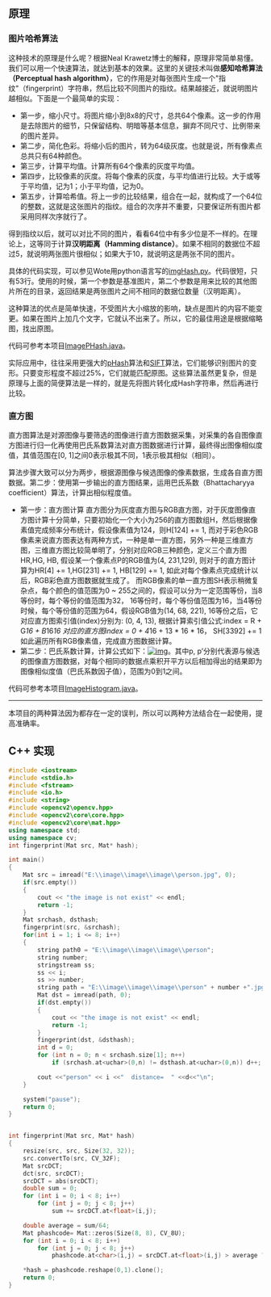 ## 原理

### 图片哈希算法

这种技术的原理是什么呢？根据Neal Krawetz博士的解释，原理非常简单易懂。我们可以用一个快速算法，就达到基本的效果。这里的关键技术叫做**感知哈希算法（Perceptual hash algorithm）**，它的作用是对每张图片生成一个"指纹"（fingerprint）字符串，然后比较不同图片的指纹。结果越接近，就说明图片越相似。下面是一个最简单的实现：

- 第一步，缩小尺寸。将图片缩小到8x8的尺寸，总共64个像素。这一步的作用是去除图片的细节，只保留结构、明暗等基本信息，摒弃不同尺寸、比例带来的图片差异。
- 第二步，简化色彩。将缩小后的图片，转为64级灰度。也就是说，所有像素点总共只有64种颜色。
- 第三步，计算平均值。计算所有64个像素的灰度平均值。
- 第四步，比较像素的灰度。将每个像素的灰度，与平均值进行比较。大于或等于平均值，记为1；小于平均值，记为0。
- 第五步，计算哈希值。将上一步的比较结果，组合在一起，就构成了一个64位的整数，这就是这张图片的指纹。组合的次序并不重要，只要保证所有图片都采用同样次序就行了。

得到指纹以后，就可以对比不同的图片，看看64位中有多少位是不一样的。在理论上，这等同于计算**汉明距离（Hamming distance）**。如果不相同的数据位不超过5，就说明两张图片很相似；如果大于10，就说明这是两张不同的图片。

具体的代码实现，可以参见Wote用python语言写的[imgHash.py](http://www.ruanyifeng.com/blog/2011/07/imgHash.txt)。代码很短，只有53行。使用的时候，第一个参数是基准图片，第二个参数是用来比较的其他图片所在的目录，返回结果是两张图片之间不相同的数据位数量（汉明距离）。

这种算法的优点是简单快速，不受图片大小缩放的影响，缺点是图片的内容不能变更。如果在图片上加几个文字，它就认不出来了。所以，它的最佳用途是根据缩略图，找出原图。

代码可参考本项目[ImagePHash.java](https://github.com/nivance/image-similarity/blob/master/src/main/java/image/similarity/ImagePHash.java)。

实际应用中，往往采用更强大的[pHash](http://www.phash.org/)算法和[SIFT](https://en.wikipedia.org/wiki/Scale-invariant_feature_transform)算法，它们能够识别图片的变形。只要变形程度不超过25%，它们就能匹配原图。这些算法虽然更复杂，但是原理与上面的简便算法是一样的，就是先将图片转化成Hash字符串，然后再进行比较。



### 直方图

直方图算法是对源图像与要筛选的图像进行直方图数据采集，对采集的各自图像直方图进行归一化再使用巴氏系数算法对直方图数据进行计算，最终得出图像相似度值，其值范围在[0, 1]之间0表示极其不同，1表示极其相似（相同）。

算法步骤大致可以分为两步，根据源图像与候选图像的像素数据，生成各自直方图数据。第二步：使用第一步输出的直方图结果，运用巴氏系数（Bhattacharyya coefficient）算法，计算出相似程度值。

- 第一步：直方图计算 直方图分为灰度直方图与RGB直方图，对于灰度图像直方图计算十分简单，只要初始化一个大小为256的直方图数组H，然后根据像素值完成频率分布统计，假设像素值为124，则H[124] += 1, 而对于彩色RGB像素来说直方图表达有两种方式，一种是单一直方图，另外一种是三维直方图，三维直方图比较简单明了，分别对应RGB三种颜色，定义三个直方图HR,HG, HB, 假设某一个像素点P的RGB值为(4, 231,129), 则对于的直方图计算为HR[4] += 1,HG[231] += 1, HB[129] += 1, 如此对每个像素点完成统计以后，RGB彩色直方图数据就生成了。 而RGB像素的单一直方图SH表示稍微复杂点，每个颜色的值范围为0 ~ 255之间的，假设可以分为一定范围等份，当8等份时，每个等份的值范围为32， 16等份时，每个等份值范围为16，当4等份时候，每个等份值的范围为64，假设RGB值为(14, 68, 221), 16等份之后，它对应直方图索引值(index)分别为: (0, 4, 13), 根据计算索引值公式:index = R + G*16 + B*16*16 对应的直方图index = 0 + 4*16 + 13 * 16 * 16， SH[3392] += 1如此遍历所有RGB像素值，完成直方图数据计算。
- 第二步：巴氏系数计算，计算公式如下：[![img](https://camo.githubusercontent.com/e1383e8091351d731d3d548b6477b62101f3aa8195f4b4f42e0c12b00f4088a3/687474703a2f2f63686172742e676f6f676c65617069732e636f6d2f63686172743f6368743d74782663686c3d25354372686f2532302870253243253230702532372925334425323025354373756d5f25374269253344312537442535454e253230253543737172742537427028692970253237286929253744)](https://camo.githubusercontent.com/e1383e8091351d731d3d548b6477b62101f3aa8195f4b4f42e0c12b00f4088a3/687474703a2f2f63686172742e676f6f676c65617069732e636f6d2f63686172743f6368743d74782663686c3d25354372686f2532302870253243253230702532372925334425323025354373756d5f25374269253344312537442535454e253230253543737172742537427028692970253237286929253744)。其中p, p’分别代表源与候选的图像直方图数据，对每个相同i的数据点乘积开平方以后相加得出的结果即为图像相似度值（巴氏系数因子值），范围为0到1之间。

代码可参考本项目[ImageHistogram.java](https://github.com/nivance/image-similarity/blob/master/src/main/java/image/similarity/ImageHistogram.java)。

------

本项目的两种算法因为都存在一定的误判，所以可以两种方法结合在一起使用，提高准确率。



## C++ 实现

```c++
#include <iostream>  
#include <stdio.h>
#include <fstream>
#include <io.h>
#include <string>
#include <opencv2\opencv.hpp>  
#include <opencv2\core\core.hpp>
#include <opencv2\core\mat.hpp>
using namespace std;  
using namespace cv;  
int fingerprint(Mat src, Mat* hash);

int main()
{
    Mat src = imread("E:\\image\\image\\image\\person.jpg", 0); 
    if(src.empty())
    {
        cout << "the image is not exist" << endl;  
        return -1;
    }
    Mat srchash, dsthash;
    fingerprint(src, &srchash);
    for(int i = 1; i <= 8; i++)
    { 
        string path0 = "E:\\image\\image\\image\\person";
        string number;  
        stringstream ss;  
        ss << i;  
        ss >> number;  
        string path = "E:\\image\\image\\image\\person" + number +".jpg";   
        Mat dst = imread(path, 0);  
        if(dst.empty())
        {
            cout << "the image is not exist" << endl;  
            return -1;
        }
        fingerprint(dst, &dsthash);
        int d = 0;
        for (int n = 0; n < srchash.size[1]; n++)
            if (srchash.at<uchar>(0,n) != dsthash.at<uchar>(0,n)) d++;  

        cout <<"person" << i <<"  distance=  " <<d<<"\n";  
    }

    system("pause");
    return 0;
}


int fingerprint(Mat src, Mat* hash)
{
    resize(src, src, Size(32, 32));
    src.convertTo(src, CV_32F);
    Mat srcDCT; 
    dct(src, srcDCT);
    srcDCT = abs(srcDCT);
    double sum = 0;
    for (int i = 0; i < 8; i++)
        for (int j = 0; j < 8; j++)
            sum += srcDCT.at<float>(i,j);

    double average = sum/64;
    Mat phashcode= Mat::zeros(Size(8, 8), CV_8U);
    for (int i = 0; i < 8; i++)
        for (int j = 0; j < 8; j++)
            phashcode.at<char>(i,j) = srcDCT.at<float>(i,j) > average ? 1:0;

    *hash = phashcode.reshape(0,1).clone();
    return 0;
}
```

